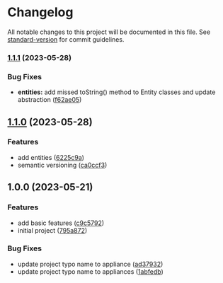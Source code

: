 # Changelog

All notable changes to this project will be documented in this file. See [standard-version](https://github.com/conventional-changelog/standard-version) for commit guidelines.

### [1.1.1](https://github.com/ShuhratBek/itpu-household-appliances-warehouse/compare/v1.1.0...v1.1.1) (2023-05-28)


### Bug Fixes

* **entities:** add missed toString() method to Entity classes and update abstraction ([f62ae05](https://github.com/ShuhratBek/itpu-household-appliances-warehouse/commit/f62ae05a1fddd8d5b6de6e3ffb962a2bc5130bf9))

## [1.1.0](https://github.com/ShuhratBek/itpu-household-appliances-warehouse/compare/v1.0.0...v1.1.0) (2023-05-28)


### Features

* add entities ([6225c9a](https://github.com/ShuhratBek/itpu-household-appliances-warehouse/commit/6225c9a466a947181db7c825d5e9d30af11df09a))
* semantic versioning ([ca0ccf3](https://github.com/ShuhratBek/itpu-household-appliances-warehouse/commit/ca0ccf3424048112c508eefbac66cb8bb9d5e31e))

## 1.0.0 (2023-05-21)


### Features

* add basic features ([c9c5792](https://github.com/ShuhratBek/itpu-household-appliances-warehouse/commit/c9c579265a7cab5a03c5816d55c38a6d3b0a843c))
* initial project ([795a872](https://github.com/ShuhratBek/itpu-household-appliances-warehouse/commit/795a87230e7b3c8290ea10c0487d7db98b8006fd))


### Bug Fixes

* update project typo name to appliance ([ad37932](https://github.com/ShuhratBek/itpu-household-appliances-warehouse/commit/ad37932e4476bd16217c1e4c9e79a762b22d2f06))
* update project typo name to appliances ([1abfedb](https://github.com/ShuhratBek/itpu-household-appliances-warehouse/commit/1abfedba9bce28db18562590ca2ffdcc1cf3b565))
